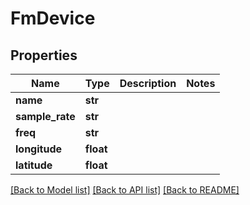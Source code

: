 # FmDevice

## Properties
Name | Type | Description | Notes
------------ | ------------- | ------------- | -------------
**name** | **str** |  | 
**sample_rate** | **str** |  | 
**freq** | **str** |  | 
**longitude** | **float** |  | 
**latitude** | **float** |  | 

[[Back to Model list]](../README.md#documentation-for-models) [[Back to API list]](../README.md#documentation-for-api-endpoints) [[Back to README]](../README.md)

